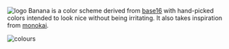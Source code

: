 ![logo](https://raw.github.com/joshhartigan/banana/master/banana-logo.png)
Banana is a color scheme derived from [base16](https://github.com/chriskempson/base16)
with hand-picked colors intended to look nice without being irritating. It also
takes inspiration from [monokai](http://www.monokai.nl/blog/2006/07/15/textmate-color-theme/).

![colours](https://raw.github.com/joshhartigan/banana/master/colours.png)
